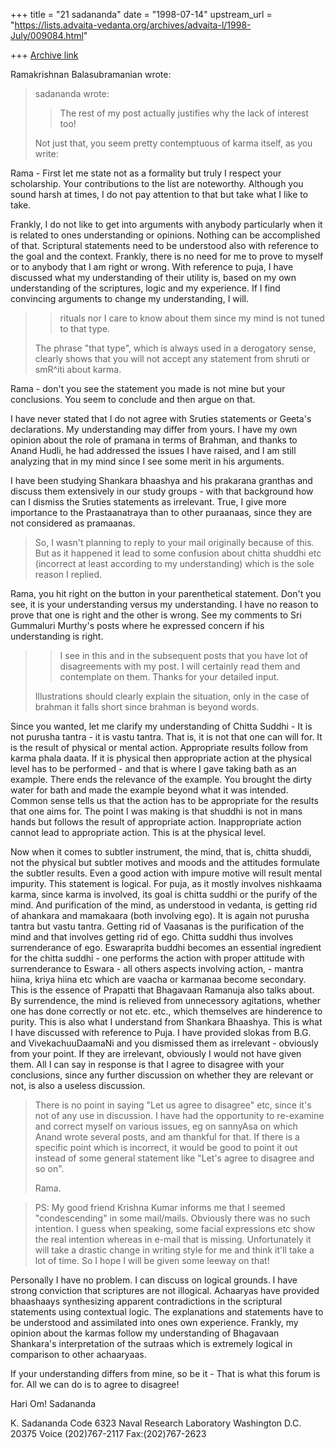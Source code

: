 +++
title = "21 sadananda"
date = "1998-07-14"
upstream_url = "https://lists.advaita-vedanta.org/archives/advaita-l/1998-July/009084.html"

+++
[Archive link](https://lists.advaita-vedanta.org/archives/advaita-l/1998-July/009084.html)

Ramakrishnan Balasubramanian wrote:

>sadananda wrote:
>
>> The rest of my post actually justifies why the lack of interest too!
>
>Not just that, you seem pretty contemptuous of karma itself, as you
>write:

Rama - First let me state not as a formality but truly I respect your
scholarship. Your contributions to the list are noteworthy.  Although you
sound harsh at times, I do not pay attention to that but take what I like
to take.

Frankly, I do not like to get into arguments with anybody particularly when
it is related to ones understanding or opinions.  Nothing can be
accomplished of that. Scriptural statements need to be understood also with
reference to the goal and the context.   Frankly, there is no need for me
to prove to myself or to anybody that I am right or wrong.  With reference
to puja, I have discussed  what my understanding of their utility is, based
on my own understanding of the scriptures, logic and my experience.  If I
find convincing arguments to change my understanding, I will.

>
>> rituals nor I care to know about them since my mind is not tuned to that
>> type.
>
>The phrase "that type", which is always used in a derogatory sense,
>clearly shows that you will not accept any statement from shruti or
>smR^iti about karma.

Rama - don't you see the statement you made is not mine but your
conclusions. You seem to conclude and then argue on that.

I have never stated that I do not agree with Sruties statements or Geeta's
declarations. My understanding may differ from yours.  I have my own
opinion about the role of pramana in terms of Brahman, and thanks to Anand
Hudli, he had addressed the issues I have raised, and I am still analyzing
that in my mind since I see some merit in his arguments.

I have been studying Shankara bhaashya and his prakarana granthas and
discuss  them extensively in our study groups - with that background how
can I dismiss the Sruties statements as irrelevant.  True, I give more
importance to the Prastaanatraya than to other puraanaas, since they are
not considered as pramaanas.

>So, I wasn't planning to reply to your mail
>originally because of this. But as it happened it lead to some confusion
>about chitta shuddhi etc (incorrect at least according to my
>understanding) which is the sole reason I replied.

Rama,  you hit right on the button in your parenthetical statement.  Don't
you see, it is your understanding versus my understanding.  I have no
reason to prove that one is right and the other is wrong.   See my comments
to Sri Gummaluri Murthy's  posts where he expressed concern if his
understanding is right.

>
>> I see in this and in the subsequent posts that you have lot of
>> disagreements with my post.  I will certainly read them and contemplate on
>> them.  Thanks for your detailed input.
>
>Illustrations should clearly explain the situation, only in the case of
>brahman it falls short since brahman is beyond words.


Since you wanted, let me clarify my understanding of Chitta Suddhi - It is
not purusha tantra - it is vastu tantra.  That is, it is not that one can
will for.  It is the result of physical or mental action. Appropriate
results follow from karma phala daata.  If it is physical then appropriate
action at the physical level has to be performed - and that is where I gave
taking bath as an example.  There ends the relevance of the example.  You
brought the dirty water for bath and made the example beyond what it was
intended.  Common sense tells us that the action has to be appropriate for
the results that one aims for. The point I was making is that shuddhi is
not in mans hands but follows the result of appropriate action.
Inappropriate action cannot lead to appropriate action. This is at the
physical level.

Now when it comes to subtler instrument, the mind, that is,  chitta shuddi,
not the physical but subtler motives and moods and the attitudes formulate
the subtler results. Even a good action with impure motive will result
mental impurity.  This statement is logical.  For puja, as it mostly
involves nishkaama karma, since karma is involved,  its goal is chitta
suddhi or the purify of the mind.  And purification of the mind, as
understood in vedanta, is getting rid of ahankara and mamakaara (both
involving ego).  It is again not purusha tantra but vastu tantra. Getting
rid of Vaasanas is the purification of the mind and that involves getting
rid of ego. Chitta suddhi thus involves surrenderance of ego.   Eswaraprita
buddhi becomes an essential ingredient for the chitta suddhi - one performs
the action with proper attitude with surrenderance to Eswara - all others
aspects involving action, - mantra hiina, kriya hiina etc which are vaacha
or karmanaa become secondary.  This is the essence of Prapatti that
Bhagavaan Ramanuja also talks about. By surrendence, the mind is relieved
from unnecessory agitations, whether one has done correctly or not etc.
etc.,  which themselves are hinderence to purity.  This is also what I
understand from Shankara Bhaashya. This is what I have discussed with
reference to Puja.  I have provided slokas from B.G. and VivekachuuDaamaNi
and you dismissed them as irrelevant - obviously from your point.  If they
are irrelevant, obviously  I would not have given them.  All I can say in
response is that  I agree to disagree with your conclusions, since any
further discussion on whether they are relevant or not, is also a useless
discussion.



>
>There is no point in saying "Let us agree to disagree" etc, since it's
>not of any use in discussion. I have had the opportunity to re-examine
>and correct myself on various issues, eg on sannyAsa on which Anand
>wrote several posts, and am thankful for that. If there is a specific
>point which is incorrect, it would be good to point it out instead of
>some general statement like "Let's agree to disagree and so on".
>
>Rama.

>PS: My good friend Krishna Kumar informs me that I seemed
>"condescending" in some mail/mails. Obviously there was no such
>intention. I guess when speaking, some facial expressions etc show the
>real intention whereas in e-mail that is missing. Unfortunately it will
>take a drastic change in writing style for me and think it'll take a lot
>of time. So I hope I will be given some leeway on that!

Personally I have no problem.  I can discuss on logical grounds. I have
strong conviction that scriptures are not illogical.  Achaaryas have
provided bhaashaays synthesizing apparent contradictions in the scriptural
statements using contextual logic.  The explanations and statements have to
be understood and assimilated into ones own experience.  Frankly, my
opinion about the karmas follow my understanding of Bhagavaan Shankara's
interpretation of the sutraas which is extremely logical in comparison to
other achaaryaas.

If your understanding differs from mine, so be it - That is what this forum
is for.  All we can do is to agree to disagree!

Hari Om!
Sadananda






K. Sadananda
Code 6323
Naval Research Laboratory
Washington D.C. 20375
Voice (202)767-2117
Fax:(202)767-2623

